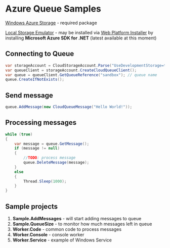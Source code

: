 Azure Queue Samples
===================

[Windows Azure Storage](https://www.nuget.org/packages/WindowsAzure.Storage/) - required package

[Local Storage Emulator](https://azure.microsoft.com/en-us/documentation/articles/storage-use-emulator/) - may be installed via [Web Platform Installer](https://www.microsoft.com/web/downloads/platform.aspx) by installing **Microsoft Azure SDK for .NET** (latest available at this moment)


Connecting to Queue
-------------------

```csharp
var storageAccount = CloudStorageAccount.Parse("UseDevelopmentStorage=true"); // connection string
var queueClient = storageAccount.CreateCloudQueueClient();
var queue = queueClient.GetQueueReference("sandbox"); // queue name
queue.CreateIfNotExists();
```


Send message
------------

```csharp
queue.AddMessage(new CloudQueueMessage("Hello World!"));
```


Processing messages
-------------------

```csharp
while (true)
{
	var message = queue.GetMessage();
	if (message != null)
	{
		//TODO: process message
		queue.DeleteMessage(message);
	}
	else
	{
		Thread.Sleep(1000);
	}
}
```


Sample projects
---------------

1. **Sample.AddMessages** - will start adding messages to queue
2. **Sample.QueueSize** - to monitor how much messages left in queue
3. **Worker.Code** - common code to process messages
4. **Worker.Console** - console worker
5. **Worker.Service** - example of Windows Service
